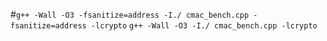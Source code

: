 #`g++ -Wall -O3 -fsanitize=address -I./ cmac_bench.cpp -fsanitize=address -lcrypto`
`g++ -Wall -O3 -I./ cmac_bench.cpp -lcrypto`
